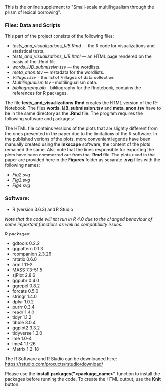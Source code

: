 This is the online supplement to "Small-scale multilingualism through the prism of lexical borrowing".

### Files: Data and Scripts

This part of the project consists of the following files:

- *tests_and_visualizations_IJB.Rmd* — the R code for visualizations and statistical tests.
- *tests_and_visualizations_IJB.html* — an HTML page rendered on the basis of the .Rmd file.
- *words_IJB_submission.tsv* — the wordlists.
- *meta_anon.tsv* — metadata for the wordlists.
- *Villages.tsv* - the list of Villages of data collection.
- *Multilingualism.tsv* - multilingualism data.
- *bibliography.bib* - bibliography for the Rnotebook, contains the references for R packages.

The file **tests_and_visualizations.Rmd** creates the HTML version of the R-Notebook. The files **words_IJB_submission.tsv** and **meta_anon.tsv** have to be in the same directory as the **.Rmd** file. The program requires the following software and packages:

The HTML file contains versions of the plots that are slightly different from the ones presented in the paper due to the limitations of the R software. In the published verions of the plots, more convenient legends have been manually created using the **Inkscape** software, the content of the plots remained the same. Also note that the lines responsible for exporting the plots have been commented out from the **.Rmd** file. The plots used in the paper are provided here in the **Figures** folder as separate **.svg** files with the following names:

- *Fig2.svg*
- *Fig3.svg*
- *Fig4.svg*

### Software:

- R (version 3.6.3) and R Studio

*Note that the code will not run in R 4.0 due to the changed behaviour of some important functions as well as compatibility issues.*

R packages:

 - gdtools 0.2.2     
 - ggpattern 0.1.3   
 - rcompanion 2.3.26
 - rstatix 0.6.0     
 - arm 1.11-2       
 - MASS 7.3-51.5    
 - sjPlot 2.8.6      
 - ggpubr 0.4.0      
 - ggrepel 0.8.2     
 - forcats 0.5.0    
 - stringr 1.4.0     
 - dplyr 1.0.2       
 - purrr 0.3.4       
 - readr 1.4.0       
 - tidyr 1.1.2      
 - tibble 3.0.4     
 - ggplot2 3.3.2     
 - tidyverse 1.3.0   
 - lme 1.0-4        
 - lme4 1.1-26      
 - Matrix 1.2-18

The R Software and R Studio can be downloaded here: https://rstudio.com/products/rstudio/download/

Please use the **install.packages("<package_name>"** function to install the packages before running the code. To create the HTML output, use the **Knit** button.
